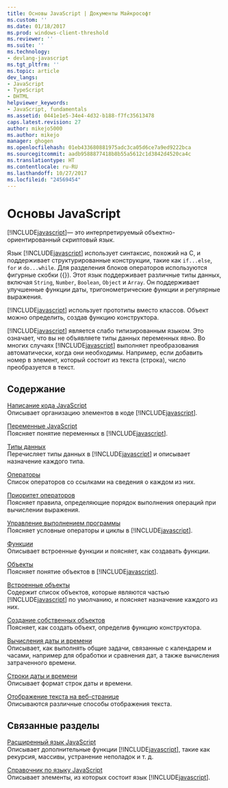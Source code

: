 ```yaml
---
title: Основы JavaScript | Документы Майкрософт
ms.custom: ''
ms.date: 01/18/2017
ms.prod: windows-client-threshold
ms.reviewer: ''
ms.suite: ''
ms.technology:
- devlang-javascript
ms.tgt_pltfrm: ''
ms.topic: article
dev_langs:
- JavaScript
- TypeScript
- DHTML
helpviewer_keywords:
- JavaScript, fundamentals
ms.assetid: 0441e1e5-34e4-4d32-b188-f7fc35613478
caps.latest.revision: 27
author: mikejo5000
ms.author: mikejo
manager: ghogen
ms.openlocfilehash: 01eb433680881975adc3ca05d6ce7a9ed9222bca
ms.sourcegitcommit: aadb9588877418b8b55a5612c1d3842d4520ca4c
ms.translationtype: HT
ms.contentlocale: ru-RU
ms.lasthandoff: 10/27/2017
ms.locfileid: "24569454"
---
```

# <a name="javascript-fundamentals"></a>Основы JavaScript
[!INCLUDE[javascript](../javascript/includes/javascript-md.md)]— это интерпретируемый объектно-ориентированный скриптовый язык.  
  
 Язык [!INCLUDE[javascript](../javascript/includes/javascript-md.md)] использует синтаксис, похожий на C, и поддерживает структурированные конструкции, такие как `if...else`, `for` и `do...while`. Для разделения блоков операторов используются фигурные скобки ({}). Этот язык поддерживает различные типы данных, включая `String`, `Number`, `Boolean`, `Object` и `Array`. Он поддерживает улучшенные функции даты, тригонометрические функции и регулярные выражения.  
  
 [!INCLUDE[javascript](../javascript/includes/javascript-md.md)] использует прототипы вместо классов. Объект можно определить, создав функцию конструктора.  
  
 [!INCLUDE[javascript](../javascript/includes/javascript-md.md)] является слабо типизированным языком. Это означает, что вы не объявляете типы данных переменных явно. Во многих случаях [!INCLUDE[javascript](../javascript/includes/javascript-md.md)] выполняет преобразования автоматически, когда они необходимы. Например, если добавить номер в элемент, который состоит из текста (строка), число преобразуется в текст.  
  
## <a name="in-this-section"></a>Содержание  
 [Написание кода JavaScript](../javascript/writing-javascript-code.md)  
 Описывает организацию элементов в коде [!INCLUDE[javascript](../javascript/includes/javascript-md.md)].  
  
 [Переменные JavaScript](../javascript/variables-javascript.md)  
 Поясняет понятие переменных в [!INCLUDE[javascript](../javascript/includes/javascript-md.md)].  
  
 [Типы данных](../javascript/data-types-javascript.md)  
 Перечисляет типы данных в [!INCLUDE[javascript](../javascript/includes/javascript-md.md)] и описывает назначение каждого типа.  
  
 [Операторы](../javascript/operators-javascript.md)  
 Список операторов со ссылками на сведения о каждом из них.  
  
 [Приоритет операторов](../javascript/operator-subtractprecedence-javascript.md)  
 Поясняет правила, определяющие порядок выполнения операций при вычислении выражения.  
  
 [Управление выполнением программы](../javascript/controlling-program-flow-javascript.md)  
 Поясняет условные операторы и циклы в [!INCLUDE[javascript](../javascript/includes/javascript-md.md)].  
  
 [Функции](../javascript/functions-javascript.md)  
 Описывает встроенные функции и поясняет, как создавать функции.  
  
 [Объекты](../javascript/objects-and-arrays-javascript.md)  
 Поясняет понятие объектов в [!INCLUDE[javascript](../javascript/includes/javascript-md.md)].  
  
 [Встроенные объекты](../javascript/intrinsic-objects-javascript.md)  
 Содержит список объектов, которые являются частью [!INCLUDE[javascript](../javascript/includes/javascript-md.md)] по умолчанию, и поясняет назначение каждого из них.  
  
 [Создание собственных объектов](../javascript/creating-objects-javascript.md)  
 Поясняет, как создать объект, определив функцию конструктора.  
  
 [Вычисления даты и времени](../javascript/calculating-dates-and-times-javascript.md)  
 Описывает, как выполнять общие задачи, связанные с календарем и часами, например для обработки и сравнения дат, а также вычисления затраченного времени.  
  
 [Строки даты и времени](../javascript/date-and-time-strings-javascript.md)  
 Описывает формат строк даты и времени.  
  
 [Отображение текста на веб-странице](../javascript/displaying-text-in-a-webpage-javascript.md)  
 Описываются различные способы отображения текста.  
  
## <a name="related-sections"></a>Связанные разделы  
 [Расширенный язык JavaScript](../javascript/advanced/advanced-javascript.md)  
 Описывает дополнительные функции [!INCLUDE[javascript](../javascript/includes/javascript-md.md)], такие как рекурсия, массивы, устранение неполадок и т. д.  
  
 [Справочник по языку JavaScript](../javascript/reference/javascript-reference.md)  
 Описывает элементы, из которых состоит язык [!INCLUDE[javascript](../javascript/includes/javascript-md.md)].